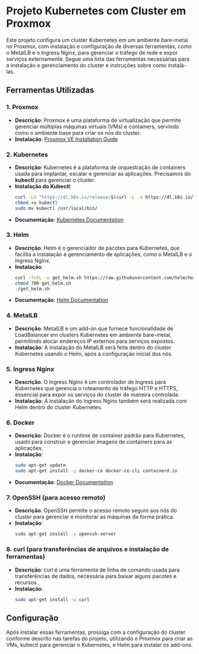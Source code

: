 # Projeto Kubernetes com Cluster em Proxmox

Este projeto configura um cluster Kubernetes em um ambiente bare-metal no Proxmox, com instalação e configuração de diversas ferramentas, como o MetalLB e o Ingress Nginx, para gerenciar o tráfego de rede e expor serviços externamente. Segue uma lista das ferramentas necessárias para a instalação e gerenciamento do cluster e instruções sobre como instalá-las.

## Ferramentas Utilizadas

### 1. Proxmox
   - **Descrição**: Proxmox é uma plataforma de virtualização que permite gerenciar múltiplas máquinas virtuais (VMs) e containers, servindo como o ambiente base para criar os nós do cluster.
   - **Instalação**: [Proxmox VE Installation Guide](https://www.proxmox.com/en/downloads)

### 2. Kubernetes
   - **Descrição**: Kubernetes é a plataforma de orquestração de containers usada para implantar, escalar e gerenciar as aplicações. Precisamos do **kubectl** para gerenciar o cluster.
   - **Instalação do Kubectl**: 
     ```bash
     curl -LO "https://dl.k8s.io/release/$(curl -L -s https://dl.k8s.io/release/stable.txt)/bin/linux/amd64/kubectl"
     chmod +x kubectl
     sudo mv kubectl /usr/local/bin/
     ```
   - **Documentação**: [Kubernetes Documentation](https://kubernetes.io/docs/)

### 3. Helm
   - **Descrição**: Helm é o gerenciador de pacotes para Kubernetes, que facilita a instalação e gerenciamento de aplicações, como o MetalLB e o Ingress Nginx.
   - **Instalação**:
     ```bash
     curl -fsSL -o get_helm.sh https://raw.githubusercontent.com/helm/helm/main/scripts/get-helm-3
     chmod 700 get_helm.sh
     ./get_helm.sh
     ```
   - **Documentação**: [Helm Documentation](https://helm.sh/docs/)

### 4. MetalLB
   - **Descrição**: MetalLB é um add-on que fornece funcionalidade de LoadBalancer em clusters Kubernetes em ambiente bare-metal, permitindo alocar endereços IP externos para serviços expostos.
   - **Instalação**: A instalação do MetalLB será feita dentro do cluster Kubernetes usando o Helm, após a configuração inicial dos nós.

### 5. Ingress Nginx
   - **Descrição**: O Ingress Nginx é um controlador de Ingress para Kubernetes que gerencia o roteamento de tráfego HTTP e HTTPS, essencial para expor os serviços do cluster de maneira controlada.
   - **Instalação**: A instalação do Ingress Nginx também será realizada com Helm dentro do cluster Kubernetes.

### 6. Docker
   - **Descrição**: Docker é o runtime de container padrão para Kubernetes, usado para construir e gerenciar imagens de containers para as aplicações.
   - **Instalação**:
     ```bash
     sudo apt-get update
     sudo apt-get install -y docker-ce docker-ce-cli containerd.io
     ```
   - **Documentação**: [Docker Documentation](https://docs.docker.com/)

### 7. OpenSSH (para acesso remoto)
   - **Descrição**: OpenSSH permite o acesso remoto seguro aos nós do cluster para gerenciar e monitorar as máquinas de forma prática.
   - **Instalação**:
     ```bash
     sudo apt-get install -y openssh-server
     ```

### 8. curl (para transferências de arquivos e instalação de ferramentas)
   - **Descrição**: curl é uma ferramenta de linha de comando usada para transferências de dados, necessária para baixar alguns pacotes e recursos.
   - **Instalação**:
     ```bash
     sudo apt-get install -y curl
     ```

## Configuração

Após instalar essas ferramentas, prossiga com a configuração do cluster conforme descrito nas tarefas do projeto, utilizando o Proxmox para criar as VMs, kubectl para gerenciar o Kubernetes, e Helm para instalar os add-ons.